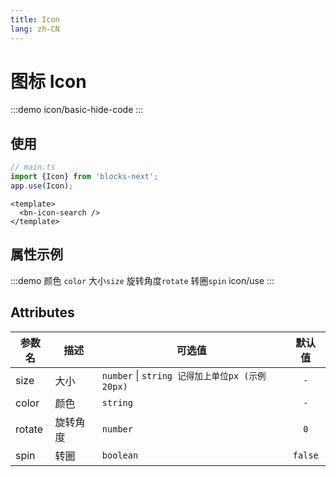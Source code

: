 ```yaml
---
title: Icon
lang: zh-CN
---
```


# 图标 Icon
:::demo
icon/basic-hide-code
:::

## 使用
```ts
// main.ts
import {Icon} from 'blocks-next';
app.use(Icon);
```

```vue 
<template>
  <bn-icon-search />
</template>
```


## 属性示例
:::demo 颜色 `color` 大小`size` 旋转角度`rotate` 转圈`spin`
icon/use
:::

## Attributes
|参数名|描述|可选值|默认值|
|---|---|---|:---:|
|size|大小|`number` \| `string 记得加上单位px (示例 20px)`  |`-`|
|color|颜色|`string`|`-`|
|rotate|旋转角度|`number`|`0`|
|spin|转圈|`boolean`|`false`|









